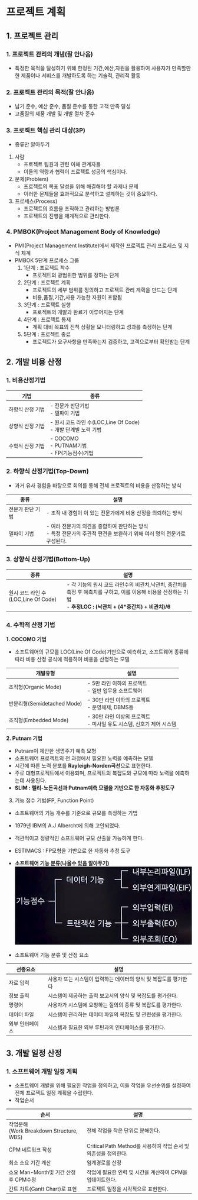 # 프로젝트 계획
## 1. 프로젝트 관리

### 1. 프로젝트 관리의 개념(잘 안나옴)
- 특정한 목적을 달성하기 위해 한정된 기간,예산,자원을 활용하여 사용자가 만족할만한 제품이나 서비스를 개발하도록 하는 기술적, 관리적 활동
### 2. 프로젝트 관리의 목적(잘 안나옴)
- 납기 준수, 예산 준수, 품질 준수를 통한 고객 만족 달성
- 고품질의 제품 개발 및 개발 절차 준수

### 3. 프로젝트 핵심 관리 대상(3P)
- 종류만 알아두기
1. 사람
   - 프로젝트 팀원과 관련 이해 관계자들
   - 이들의 역량과 협력이 프로젝트 성공의 핵심이다.
2. 문제(Problem)
   - 프로젝트의 목표 달성을 위해 해결해야 할 과제나 문제
   - 이러한 문제들을 효과적으로 분석하고 설계하는 것이 중요하다.
3. 프로세스(Process)
   - 프로젝트의 흐름을 조직하고 관리하는 방법론
   - 프로젝트의 진행을 체계적으로 관리한다.
### 4. PMBOK(Project Management Body of Knowledge)
- PMI(Project Management Institute)에서 제작한 프로젝트 관리 프로세스 및 지식 체계
- PMBOK 5단계 프로세스 그룹
    1. 1단계 : 프로젝트 착수
        - 프로젝트의 광범위한 범위를 정하는 단계
    2. 2단계 : 프로젝트 계획
        - 프로젝트의 세부 범위를 정의하고 프로젝트 관리 계획을 만드는 단계
        - 비용,품질,기간,사용 가능한 자원이 포함됨
    3. 3단계 : 프로젝트 실행
        - 프로젝트의 개발과 완료가 이루어지는 단계
    4. 4단계 : 프로젝트 통제
        - 계획 대비 목표의 진척 상황을 모니터링하고 성과를 측정하는 단계
    5. 5단계 : 프로젝트 종료
        - 프로젝트가 요구사항을 만족하는지 검증하고, 고객으로부터 확인받는 단계

## 2. 개발 비용 산정
### 1. 비용산정기법
|기법|종류|
|---|-----|
|하향식 산정 기법|- 전문가 판단기법<br>- 델파이 기법|
|상향식 산정 기법|- 원시 코드 라인 수(LOC,Line Of Code)<br>- 개발 단계별 노력 기법|
|수학식 산정 기법|- COCOMO<br>- PUTNAM기법<br>- FP(기능점수)기법|

### 2. 하향식 산정기법(Top-Down)
- 과거 유사 경험을 바탕으로 회의를 통해 전체 프로젝트의 비용을 산정하는 방식

|종류|설명|
|---|-----|
|전문가 판단 기법|- 조직 내 경험이 이 있는 전문가에게 비용 산정을 의뢰하는 방식|
|델파이 기법|- 여러 전문가의 의견을 종합하여 판단하는 방식<br>- 특정 전문가의 주관적 편견을 보완하기 위해 여러 명의 전문가로 구성된다.|

### 3. 상향식 산정기법(Bottom-Up)
|종류|설명|
|---|-----|
|원시 코드 라인 수(LOC,Line Of Code)|- 각 기능의 원시 코드 라인수의 비관치,낙관치, 중간치를 측정 후 예측치를 구하고, 이를 이용해 비용을 산정하는 기법<br> **- 추정LOC : (낙관치 + (4*중간치) + 비관치)/6**|

### 4. 수학적 산정 기법
**1. COCOMO 기법**
- 소프트웨어의 규모를 LOC(Line Of Code)기반으로 예측하고, 소프트웨어 종류에 따라 비용 산정 공식에 적용하여 비용을 산정하는 모델 

|개발유형|설명|
|-------|----|
|조직형(Organic Mode) | - 5만 라인 이하의 프로젝트<br>- 일반 업무용 소프트웨어|
|반분리형(Semidetached Mode) | - 30만 라인 이하의 프로젝트<br>- 운영체제, DBMS등|
|조직형(Embedded Mode) | - 30만 라인 이상의 프로젝트<br>- 미사일 유도 시스템, 신호기 제어 시스템|

**2. Putnam 기법**

- Putnam이 제안한 생명주기 예측 모형
- 소프트웨어 프로젝트의 전 과정에서 필요한 노력을 예측하는 모델
- 시간에 따른 노력 분포를 **Rayleigh-Norden곡선**으로 표현한다.
- 주로 대형프로젝트에서 이용되며, 프로젝트의 복잡도와 규모에 따라 노력을 예측하는데 사용된다.
- **SLIM : 렐리-노든곡선과 Putnam예측 모델을 기반으로 한 자동화 추정도구**

3. 기능 점수 기법(FP, Function Point)
- 소프트웨어의 기능 개수를 기준으로 규모를 측정하는 기법
- 1979년 IBM의 A.J Albercht에 의해 고안되었다.
- 객관적이고 정량적인 소프트웨어 규모 산출을 가능하게 한다.
- ESTIMACS : FP모형을 기반으로 한 자동화 추정 도구
- **소프트웨어 기능 분류(나올수 있음 알아두기)**
![image](../img/기능점수기법.png)

- 소프트웨어 기능 분류 및 산정 요소

|선종요소|설명|
|-------|----|
|자료 입력|사용자 또는 시스템이 입력하는 데이터의 양식 및 복잡도를 평가한다|
|정보 출력|시스템이 제공하는 출력 보고서의 양식 및 복잡도를 평가한다.|
|명령어|사용자가 시스템에 요청하는 질의의 종류 및 복잡도를 평가한다.|
|데이터 파일|시스템이 관리하는 데이터 파일의 복잡도 및 관련성을 평가한다.|
|외부 인터페이스|시스템과 필요한 외부 루틴과의 인터페이스를 평가한다.|

## 3. 개발 일정 산정
### 1. 소프트웨어 개발 일정 계획
- 소프트웨어 개발을 위해 필요한 작업을 정의하고, 이들 작업을 우선순위를 설정하여 전체 프로젝트 일정 계획을 수립힌다.
- 작업순서

|순서|설명|
|----|---|
|작업분해<br>(Work Breakdown Structure, WBS)|전체 작업을 작은 단위로 분해한다.|
|CPM 네트워크 작성| Critical Path Method를 사용하여 작업 순서 및 의존성을 정의한다.|
|최소 소요 기간 계산|임계경로를 산정|
|소요 Man-Month및 기간 산정 후 CPM수정|작업에 필요한 인력 및 시간을 계산하여 CPM을 업데이트한다.|
|간트 차트(Gantt Chart)로 표현|프로젝트 일정을 시각적으로 표현한다.|
